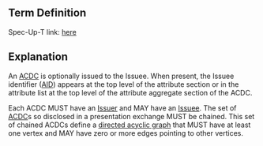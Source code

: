 ## Term Definition

Spec-Up-T link: <a href='https://weboftrust.github.io/WOT-terms/docs/glossary/issuee'>here</a>

## Explanation
An [ACDC](authentic-chained-data-container) is optionally issued to the Issuee. When present, the Issuee identifier ([AID](autonomic-identifier)) appears at the top level of the attribute section or in the attribute list at the top level of the attribute aggregate section of the ACDC.

Each ACDC MUST have an [Issuer](issuer) and MAY have an [Issuee](issuee). The set of [ACDC](ACDC)s so disclosed in a presentation exchange MUST be chained. This set of chained ACDCs define a [directed acyclic graph](directed-acyclic-graph) that MUST have at least one vertex and MAY have zero or more edges pointing to other vertices.